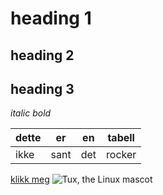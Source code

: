 # heading 1
## heading 2
## heading 3

_italic_ *bold* 

|dette|er|en|tabell|
|-----|--|--|------|
|ikke |sant|det|rocker|

[klikk meg](https://vg.no)
![Tux, the Linux mascot](/images/tux.avif)
